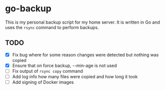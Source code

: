 # go-backup

This is my personal backup script for my home server. It is written in Go and uses the `rsync` command to perform backups.

## TODO
- [x] Fix bug where for some reason changes were detected but nothing was copied
- [x] Ensure that on force backup, --min-age is not used
- [ ] Fix output of `rsync copy` command
- [ ] Add log info how many files were copied and how long it took
- [ ] Add signing of Docker images

